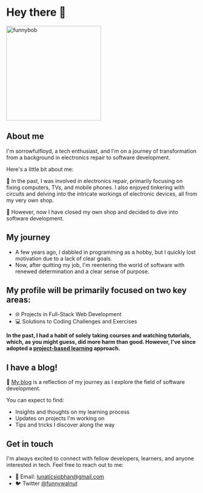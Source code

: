 # Hey there 👋

<img src="https://ih1.redbubble.net/image.504255795.5667/ap,550x550,16x12,1,transparent,t.u1.png" alt="funnybob" width="250"/>

## About me

I'm sorrowfulfloyd, a tech enthusiast, and I'm on a journey of transformation from a background in electronics repair to software development.

Here's a little bit about me:

🔧 In the past, I was involved in electronics repair, primarily focusing on fixing computers, TVs, and mobile phones. I also enjoyed tinkering with circuits and delving into the intricate workings of electronic devices, all from my very own shop. 

🚀 However, now I have closed my own shop and decided to dive into software development.

## My journey

- A few years ago, I dabbled in programming as a hobby, but I quickly lost motivation due to a lack of clear goals.
- Now, after quitting my job, I'm reentering the world of software with renewed determination and a clear sense of purpose.

## My profile will be primarily focused on two key areas:

- 🌐 Projects in Full-Stack Web Development
- 💻 Solutions to Coding Challenges and Exercises

**In the past, I had a habit of solely taking courses and watching tutorials, which, as you might guess, did more harm than good. However, I've since adopted a [project-based learning](https://en.wikipedia.org/wiki/Project-based_learning) approach.**

## I have a blog!

💬 [My blog](https://sorrowfulfloyd.wordpress.com)
is a reflection of my journey as I explore the field of software development.

You can expect to find:

- Insights and thoughts on my learning process
- Updates on projects I'm working on
- Tips and tricks I discover along the way

## Get in touch

I'm always excited to connect with fellow developers, learners, and anyone interested in tech. Feel free to reach out to me:

- 📧 Email: [lunaticsiobhan@gmail.com](mailto:lunaticsiobhan@gmail.com)
- 🐦 Twitter [@funnywalnut](https://twitter.com/funnywalnut)
